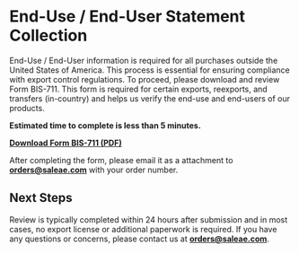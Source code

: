 # End-Use / End-User Statement Collection

End-Use / End-User information is required for all purchases outside the United States of America. This process is essential for ensuring compliance with export control regulations.
To proceed, please download and review Form BIS-711. This form is required for certain exports, reexports, and transfers (in-country) and helps us verify the end-use and end-users of our products.

**Estimated time to complete is less than 5 minutes.**

**[Download Form BIS-711 (PDF)](https://github.com/saleae/gitbook-docs/files/13978980/FORM_BIS-711_END_USE_END_USER.pdf)**

After completing the form, please email it as a attachment to **[orders@saleae.com](mailto:orders@saleae.com)** with your order number.

## Next Steps
Review is typically completed within 24 hours after submission and in most cases, no export license or additional paperwork is required.
If you have any questions or concerns, please contact us at **[orders@saleae.com](mailto:orders@saleae.com)**.
